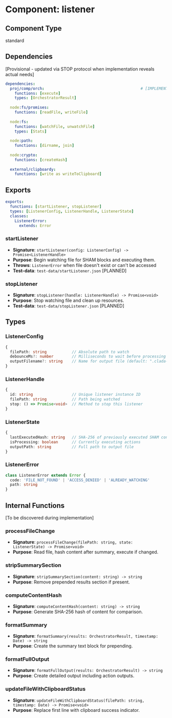 # Component: listener

## Component Type
standard

## Dependencies
[Provisional - updated via STOP protocol when implementation reveals actual needs]

```yaml
dependencies:
  proj/comp/orch:                                          # [IMPLEMENTED]
    functions: [execute]
    types: [OrchestratorResult]
  
  node:fs/promises:
    functions: [readFile, writeFile]
  
  node:fs:
    functions: [watchFile, unwatchFile]
    types: [Stats]
  
  node:path:
    functions: [dirname, join]
  
  node:crypto:
    functions: [createHash]
  
  external/clipboardy:
    functions: [write as writeToClipboard]
```

## Exports

```yaml
exports:
  functions: [startListener, stopListener]
  types: [ListenerConfig, ListenerHandle, ListenerState]
  classes:
    ListenerError:
      extends: Error
```

### startListener
- **Signature**: `startListener(config: ListenerConfig) -> Promise<ListenerHandle>`
- **Purpose**: Begin watching file for SHAM blocks and executing them.
- **Throws**: `ListenerError` when file doesn't exist or can't be accessed
- **Test-data**: `test-data/startListener.json` [PLANNED]

### stopListener
- **Signature**: `stopListener(handle: ListenerHandle) -> Promise<void>`
- **Purpose**: Stop watching file and clean up resources.
- **Test-data**: `test-data/stopListener.json` [PLANNED]

## Types

### ListenerConfig
```typescript
{
  filePath: string           // Absolute path to watch
  debounceMs?: number        // Milliseconds to wait before processing (default: 500)
  outputFilename?: string    // Name for output file (default: ".clada-output-latest.txt")
}
```

### ListenerHandle
```typescript
{
  id: string                 // Unique listener instance ID
  filePath: string           // Path being watched
  stop: () => Promise<void>  // Method to stop this listener
}
```

### ListenerState
```typescript
{
  lastExecutedHash: string   // SHA-256 of previously executed SHAM content
  isProcessing: boolean      // Currently executing actions
  outputPath: string         // Full path to output file
}
```

### ListenerError
```typescript
class ListenerError extends Error {
  code: 'FILE_NOT_FOUND' | 'ACCESS_DENIED' | 'ALREADY_WATCHING'
  path: string
}
```

## Internal Functions
[To be discovered during implementation]

### processFileChange
- **Signature**: `processFileChange(filePath: string, state: ListenerState) -> Promise<void>`
- **Purpose**: Read file, hash content after summary, execute if changed.

### stripSummarySection
- **Signature**: `stripSummarySection(content: string) -> string`
- **Purpose**: Remove prepended results section if present.

### computeContentHash
- **Signature**: `computeContentHash(content: string) -> string`
- **Purpose**: Generate SHA-256 hash of content for comparison.

### formatSummary
- **Signature**: `formatSummary(results: OrchestratorResult, timestamp: Date) -> string`
- **Purpose**: Create the summary text block for prepending.

### formatFullOutput
- **Signature**: `formatFullOutput(results: OrchestratorResult) -> string`
- **Purpose**: Create detailed output including action outputs.

### updateFileWithClipboardStatus
- **Signature**: `updateFileWithClipboardStatus(filePath: string, timestamp: Date) -> Promise<void>`
- **Purpose**: Replace first line with clipboard success indicator.
